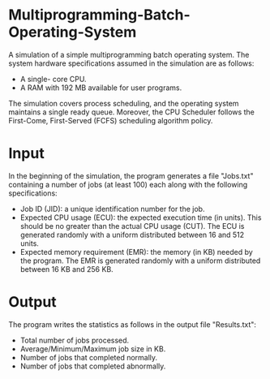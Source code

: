 # Multiprogramming-Batch-Operating-System
A simulation of a simple multiprogramming batch operating system. The system hardware specifications assumed in the simulation are as follows:
- A single- core CPU.
- A RAM with 192 MB available for user programs.

The simulation covers process scheduling, and the operating system maintains a single ready queue. Moreover, the CPU Scheduler follows the First-Come, First-Served (FCFS) scheduling algorithm policy.

# Input
In the beginning of the simulation, the program generates a file "Jobs.txt" containing a number of jobs (at least 100) each along with the following specifications:
- Job ID (JID): a unique identification number for the job.
- Expected CPU usage (ECU): the expected execution time (in units). This should be no greater than the actual CPU usage (CUT). The ECU is generated randomly with a uniform distributed between 16 and 512 units.
- Expected memory requirement (EMR): the memory (in KB) needed by the program. The EMR is generated randomly with a uniform distributed between 16 KB and 256 KB.

# Output
The program writes the statistics as follows in the output file "Results.txt":
- Total number of jobs processed.
- Average/Minimum/Maximum job size in KB.
- Number of jobs that completed normally.
- Number of jobs that completed abnormally.

